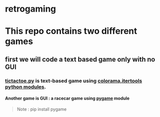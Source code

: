 # retrogaming
# This repo contains two different games

## first we will code a text based game only  with no GUI

### [tictactoe.py]() is text-based game using [colorama,itertools python modules]().

#### Another game is GUI : a racecar game using [pygame]() module 
> Note : pip install pygame 
